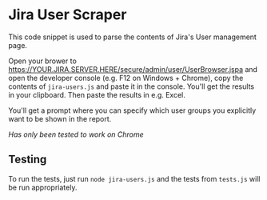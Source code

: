 # Jira User Scraper

This code snippet is used to parse the contents of Jira's User management page.

Open your brower to https://YOUR.JIRA.SERVER.HERE/secure/admin/user/UserBrowser.jspa and open the developer console (e.g. F12 on Windows + Chrome), copy the contents of `jira-users.js` and paste it in the console. You'll get the results in your clipboard. Then paste the results in e.g. Excel.

You'll get a prompt where you can specify which user groups you explicitly want to be shown in the report.

_Has only been tested to work on Chrome_

## Testing

To run the tests, just run `node jira-users.js` and the tests from `tests.js` will be run appropriately.
